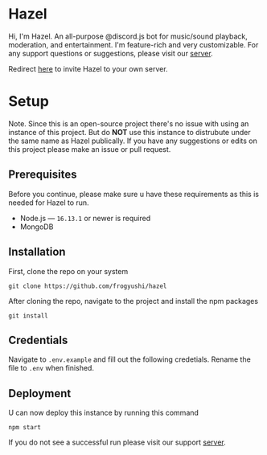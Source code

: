 # Hazel
Hi, I'm Hazel. An all-purpose @discord.js bot for music/sound playback, moderation, and entertainment. I'm feature-rich and very customizable. For any support questions or suggestions, please visit our [server](https://discord.gg/YzWCDx6Vva).

Redirect [here](https://discord.com/api/oauth2/authorize?client_id=806714323158302721&permissions=8&scope=applications.commands%20bot) to invite Hazel to your own server.

# Setup
Note. Since this is an open-source project there's no issue with using an instance of this project. But do **NOT** use this instance to distrubute under the same name as Hazel publically. 
If you have any suggestions or edits on this project please make an issue or pull request.

## Prerequisites
Before you continue, please make sure u have these requirements as this is needed for Hazel to run.

- Node.js — ``16.13.1`` or newer is required
- MongoDB

## Installation
First, clone the repo on your system

    git clone https://github.com/frogyushi/hazel

After cloning the repo, navigate to the project and install the npm packages

    git install
    
## Credentials
Navigate to `.env.example` and fill out the following credetials. Rename the file to `.env` when finished.


## Deployment
U can now deploy this instance by running this command

    npm start
    
If you do not see a successful run please visit our support [server](https://discord.gg/YzWCDx6Vva).
